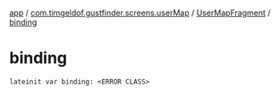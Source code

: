 [app](../../index.md) / [com.timgeldof.gustfinder.screens.userMap](../index.md) / [UserMapFragment](index.md) / [binding](./binding.md)

# binding

`lateinit var binding: <ERROR CLASS>`